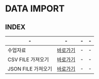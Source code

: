 # DATA IMPORT

INDEX
---
|-|-|-|-|
|-|-|-|-|
|수업자료|[바로가기](./Ch01)|-|-|
|CSV FILE 가져오기|[바로가기](https://velog.io/@vsnghost/MySQL-Workbench%EB%A5%BC-%EC%9D%B4%EC%9A%A9%ED%95%9C-%ED%85%8C%EC%9D%B4%EB%B8%94-export-import)|-|-|
|JSON FILE 가져오기|[바로가기](https://ziszini.tistory.com/79)|-|-|
